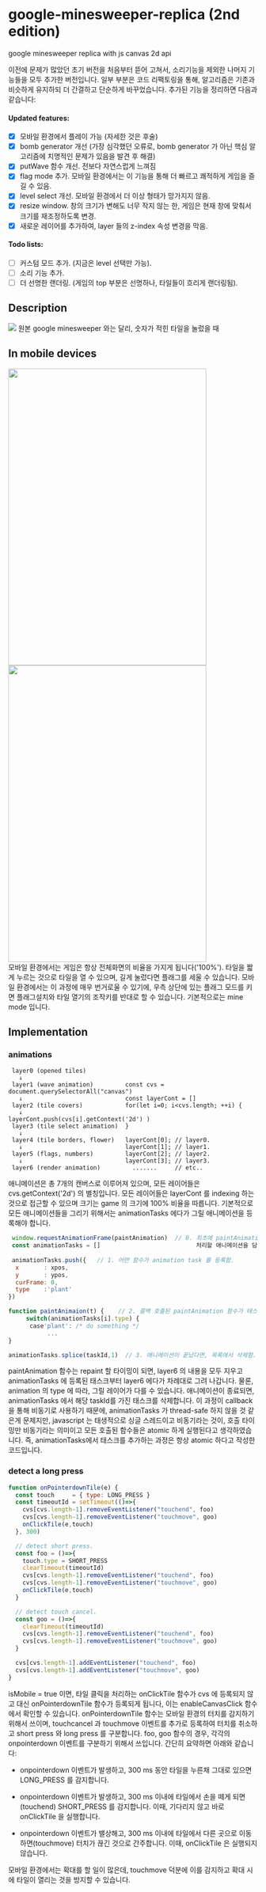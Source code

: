 # google-minesweeper-replica (2nd edition)
google minesweeper replica with js canvas 2d api

이전에 문제가 많았던 초기 버전을 처음부터 뜯어 고쳐서, 소리기능을 제외한 나머지 기능들을 모두 추가한 버전입니다. 일부 부분은 코드 리팩토링을 통해, 알고리즘은 기존과 비슷하게 유지하되 더 간결하고 단순하게 바꾸었습니다. 추가된 기능을 정리하면 다음과 같습니다:

#### Updated features:
- [x] 모바일 환경에서 플레이 가능 (자세한 것은 후술)
- [x] bomb generator 개선 (가장 심각했던 오류로, bomb generator 가 아닌 핵심 알고리즘에 치명적인 문제가 있음을 발견 후 해결)
- [x] putWave 함수 개선. 전보다 자연스럽게 느껴짐
- [x] flag mode 추가. 모바일 환경에서는 이 기능을 통해 더 빠르고 쾌적하게 게임을 즐길 수 있음.
- [x] level select 개선. 모바일 환경에서 더 이상 형태가 망가지지 않음.
- [x] resize window. 창의 크기가 변해도 너무 작지 않는 한, 게임은 현재 창에 맞춰서 크기를 재조정하도록 변경.
- [x] 새로운 레이어를 추가하여, layer 들의 z-index 속성 변경을 막음.

#### Todo lists:
- [ ] 커스텀 모드 추가. (지금은 level 선택만 가능).
- [ ] 소리 기능 추가.
- [ ] 더 선명한 랜더링. (게임의 top 부분은 선명하나, 타일들이 흐리게 랜더링됨).

## Description

<img src='https://github.com/teumal/google-minesweeper-replica/blob/2022-09-09/case1.PNG?raw=true'>
원본 google minesweeper 와는 달리, 숫자가 적힌 타일을 눌렀을 때  

## In mobile devices
<div>
  <img src='https://github.com/teumal/google-minesweeper-replica/blob/2022-09-09/Screenshot_20220909-202650_QuickEdit.jpg?raw=true' width=400 height=600>
  <img src='https://github.com/teumal/google-minesweeper-replica/blob/2022-09-09/Screenshot_20220909-210705_QuickEdit.jpg?raw=true' width=400 height=600>
</div>
모바일 환경에서는 게임은 항상 전체화면의 비율을 가지게 됩니다('100%'). 타일을 짧게 누르는 것으로 타일을 열 수 있으며, 길게 눌렀다면 플래그를 세울 수 있습니다. 모바일 환경에서는 이 과정에 매우 번거로울 수 있기에, 우측 상단에 있는 플래그 모드를 키면  플래그설치와 타일 열기의 조작키를 반대로 할 수 있습니다. 기본적으로는 mine mode 입니다. 

## Implementation
### animations
```javascirpt
 layer0 (opened tiles)
   ↓
 layer1 (wave animation)         const cvs = document.querySelectorAll("canvas")     
   ↓                             const layerCont = []
 layer2 (tile covers)            for(let i=0; i<cvs.length; ++i) {                         
   ↓                               layerCont.push(cvs[i].getContext('2d') )       
 layer3 (tile select animation)  }
   ↓
 layer4 (tile borders, flower)   layerCont[0]; // layer0.
   ↓                             layerCont[1]; // layer1.
 layer5 (flags, numbers)         layerCont[2]; // layer2.
   ↓                             layerCont[3]; // layer3.
 layer6 (render animation)         .......     // etc..
```
애니메이션은 총 7개의 캔버스로 이루어져 있으며, 모든 레이어들은 cvs.getContext('2d') 의 별칭입니다. 모든 레이어들은 layerCont 를 indexing 하는 것으로 접근할 수 있으며 크기는 game 의 크기에 100% 비율을 따릅니다. 기본적으로 모든 애니메이션들을 그리기 위해서는 animationTasks 에다가 그릴 애니메이션을 등록해야 합니다. 
``` javascript
 window.requestAnimationFrame(paintAnimation)  // 0. 최초에 paintAnimation 함수를 콜백으로 등록하고
 const animationTasks = []                           처리할 애니메이션을 담을 배열을 선언.
 
 animationTasks.push({   // 1. 어떤 함수가 animation task 를 등록함.
  x       : xpos, 
  y       : ypos,
  curFrame: 0, 
  type    :'plant'
})

function paintAnimaion(t) {    // 2. 콜백 호출된 paintAnimation 함수가 태스크에 명시된 type 의 애니메이션을 그림.
     switch(animationTasks[i].type) {
      case'plant': /* do something */
           ...
}

animationTasks.splice(taskId,1)  // 3. 애니메이션이 끝났다면, 목록에서 삭제함. 다시 1 로 돌아감.

```
paintAnimation 함수는 repaint 할 타이밍이 되면, layer6 의 내용을 모두 지우고  animationTasks 에 등록된 태스크부터 layer6 에다가 차례대로 그려 나갑니다. 물론, animation 의 type 에 따라, 그릴 레이어가 다를 수 있습니다. 애니메이션이 종료되면, animationTasks 에서 해당 taskId를 가진 태스크를 삭제합니다. 이 과정이 callback 을 통해 비동기로 사용하기 때문에, animationTasks 가 thread-safe 하지 않을 것 같은게 문제지만, javascript 는 태생적으로 싱글 스레드이고  비동기라는 것이, 호출 타이밍만 비동기라는 의미이고  모든 호출된 함수들은 atomic 하게 실행된다고 생각하였습니다. 즉, animationTasks에서 태스크를 추가하는 과정은 항상 atomic 하다고 작성한 코드입니다.

### detect a long press
```javascript
function onPointerdownTile(e) {
  const touch     = { type: LONG_PRESS }
  const timeoutId = setTimeout(()=>{
    cvs[cvs.length-1].removeEventListener("touchend", foo)
    cvs[cvs.length-1].removeEventListener("touchmove", goo)
    onClickTile(e,touch)
  }, 300) 

  // detect short press.
  const foo = ()=>{ 
    touch.type = SHORT_PRESS
    clearTimeout(timeoutId)
    cvs[cvs.length-1].removeEventListener("touchend", foo)
    cvs[cvs.length-1].removeEventListener("touchmove", goo)
    onClickTile(e,touch)
  }

  // detect touch cancel.
  const goo = ()=>{
    clearTimeout(timeoutId)
    cvs[cvs.length-1].removeEventListener("touchend", foo)
    cvs[cvs.length-1].removeEventListener("touchmove", goo)
  }

  cvs[cvs.length-1].addEventListener("touchend", foo)
  cvs[cvs.length-1].addEventListener("touchmove", goo)
}
```
isMobile = true 이면, 타일 클릭을 처리하는 onClickTile 함수가 cvs 에 등록되지 않고  대신 onPointerdownTile 함수가 등록되게 됩니다, 이는 enableCanvasClick 함수에서 확인할 수 있습니다. onPointerdownTile 함수는 모바일 환경의 터치를 감지하기 위해서 쓰이며, touchcancel 과 touchmove 이벤트를 추가로 등록하여  터치를 취소하고 short press 와 long press 를 구분합니다. foo, goo 함수의 경우, 각각의 onpointerdown 이벤트를 구분하기 위해서 쓰입니다. 간단히 요약하면 아래와 같습니다:

- onpointerdown 이벤트가 발생하고, 300 ms 동안 타일을 누른채 그대로 있으면  LONG_PRESS 를 감지합니다.

- onpointerdown 이벤트가 발생하고, 300 ms 이내에 타일에서 손을 떼게 되면(touchend)  SHORT_PRESS 를 감지합니다. 이때, 기다리지 않고 바로 onClickTile 을 실행합니다.

- onpointerdown 이벤트가 밸상해고, 300 ms 이내에 타일에서 다른 곳으로 이동하면(touchmove) 터치가 끊긴 것으로 간주합니다. 이때, onClickTile 은 실행되지 않습니다.

모바일 환경에서는 확대를 할 일이 많은데, touchmove 덕분에 이를 감지하고 확대 시에 타일이 열리는 것을 방지할 수 있습니다.








